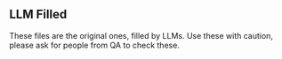 ## LLM Filled
These files are the original ones, filled by LLMs. Use these with caution, please ask for people from QA to check these.
